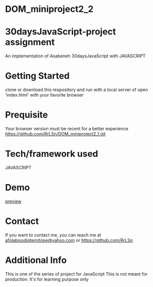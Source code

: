 # DOM_miniproject2_2
# 30daysJavaScript-project assignment
An implementation of Asabeneh 30daysJavaScript with JAVASCRIPT

# Getting Started
clone or download this respository and run with a local server of open 'index.html' with your favorite browser

# Prequisite
Your browser version must be recent for a better experience https://github.com/RrLSn/DOM_miniproject2_1.git

# Tech/framework used
JAVASCRIPT

# Demo
[preview]()

# Contact
If you want to contact me, you can reach me at
afolabisodiqtemitope@yahoo.com or
https://github.com/RrLSn

# Additional Info
This is one of the series of project for JavaScript
This is not meant for production. It's for learning purpose only
